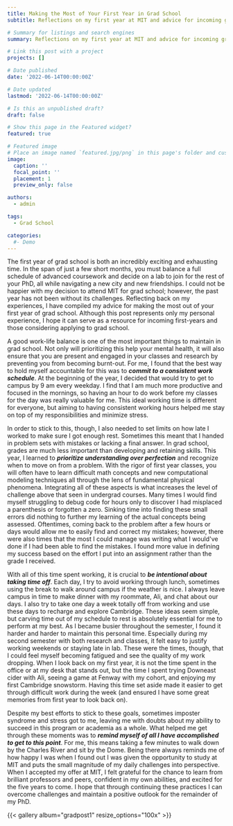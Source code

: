 ```yaml
---
title: Making the Most of Your First Year in Grad School
subtitle: Reflections on my first year at MIT and advice for incoming grad students

# Summary for listings and search engines
summary: Reflections on my first year at MIT and advice for incoming grad students

# Link this post with a project
projects: []

# Date published
date: '2022-06-14T00:00:00Z'

# Date updated
lastmod: '2022-06-14T00:00:00Z'

# Is this an unpublished draft?
draft: false

# Show this page in the Featured widget?
featured: true

# Featured image
# Place an image named `featured.jpg/png` in this page's folder and customize its options here.
image:
  caption: ''
  focal_point: ''
  placement: 1
  preview_only: false

authors:
  - admin

tags:
  - Grad School

categories:
  #- Demo
---
```


The first year of grad school is both an incredibly exciting and exhausting time. In the span of just a few short months, you must balance a full schedule of advanced coursework and decide on a lab to join for the rest of your PhD, all while navigating a new city and new friendships. I could not be happier with my decision to attend MIT for grad school; however, the past year has not been without its challenges. Reflecting back on my experiences, I have compiled my advice for making the most out of your first year of grad school. Although this post represents only my personal experience, I hope it can serve as a resource for incoming first-years and those considering applying to grad school. 

A good work-life balance is one of the most important things to maintain in grad school. Not only will prioritizing this help your mental health, it will also ensure that you are present and engaged in your classes and research by preventing you from becoming burnt-out. For me, I found that the best way to hold myself accountable for this was to **_commit to a consistent work schedule_**. At the beginning of the year, I decided that would try to get to campus by 9 am every weekday. I find that I am much more productive and focused in the mornings, so having an hour to do work before my classes for the day was really valuable for me. This ideal working time is different for everyone, but aiming to having consistent working hours helped me stay on top of my responsibilities and minimize stress. 

In order to stick to this, though, I also needed to set limits on how late I worked to make sure I got enough rest. Sometimes this meant that I handed in problem sets with mistakes or lacking a final answer. In grad school, grades are much less important than developing and retaining skills. This year, I learned to **_prioritize understanding over perfection_** and recognize when to move on from a problem. With the rigor of first year classes, you will often have to learn difficult math concepts and new computational modeling techniques all through the lens of fundamental physical phenomena. Integrating all of these aspects is what increases the level of challenge above that seen in undergrad courses. Many times I would find myself struggling to debug code for hours only to discover I had misplaced a parenthesis or forgotten a zero. Sinking time into finding these small errors did nothing to further my learning of the actual concepts being assessed. Oftentimes, coming back to the problem after a few hours or days would allow me to easily find and correct my mistakes; however, there were also times that the most I could manage was writing what I would've done if I had been able to find the mistakes. I found more value in defining my success based on the effort I put into an assignment rather than the grade I received. 

With all of this time spent working, it is crucial to **_be intentional about taking time off_**. Each day, I try to avoid working through lunch, sometimes using the break to walk around campus if the weather is nice. I always leave campus in time to make dinner with my roommate, Ali, and chat about our days. I also try to take one day a week totally off from working and use these days to recharge and explore Cambridge. These ideas seem simple, but carving time out of my schedule to rest is absolutely essential for me to perform at my best. As I became busier throughout the semester, I found it harder and harder to maintain this personal time. Especially during my second semester with both research and classes, it felt easy to justify working weekends or staying late in lab. These were the times, though, that I could feel myself becoming fatigued and see the quality of my work dropping. When I look back on my first year, it is not the time spent in the office or at my desk that stands out, but the time I spent trying Downeast cider with Ali, seeing a game at Fenway with my cohort, and enjoying my first Cambridge snowstorm. Having this time set aside made it easier to get through difficult work during the week (and ensured I have some great memories from first year to look back on). 

Despite my best efforts to stick to these goals, sometimes imposter syndrome and stress got to me, leaving me with doubts about my ability to succeed in this program or academia as a whole. What helped me get through these moments was to **_remind myself of all I have accomplished to get to this point_**. For me, this means taking a few minutes to walk down by the Charles River and sit by the Dome. Being there always reminds me of how happy I was when I found out I was given the opportunity to study at MIT and puts the small magnitude of my daily challenges into perspective. When I accepted my offer at MIT, I felt grateful for the chance to learn from brilliant professors and peers, confident in my own abilities, and excited for the five years to come. I hope that through continuing these practices I can overcome challenges and maintain a positive outlook for the remainder of my PhD.

{{< gallery album="gradpost1" resize_options="100x" >}}